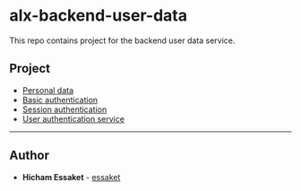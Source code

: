 # alx-backend-user-data
This repo contains project for the backend user data service.

## Project
- [Personal data](https://github.com/essaket/alx-backend-user-data/tree/main/0x00-personal_data)
- [Basic authentication](https://github.com/essaket/alx-backend-user-data/tree/main/0x01-Basic_authentication)
- [Session authentication](https://github.com/essaket/alx-backend-user-data/tree/main/0x02-Session_authentication)
- [User authentication service](https://github.com/essaket/alx-backend-user-data/tree/main/0x03-user_authentication_service)


---


## Author
* **Hicham Essaket** - [essaket](https://github.com/essaket)


  

  
